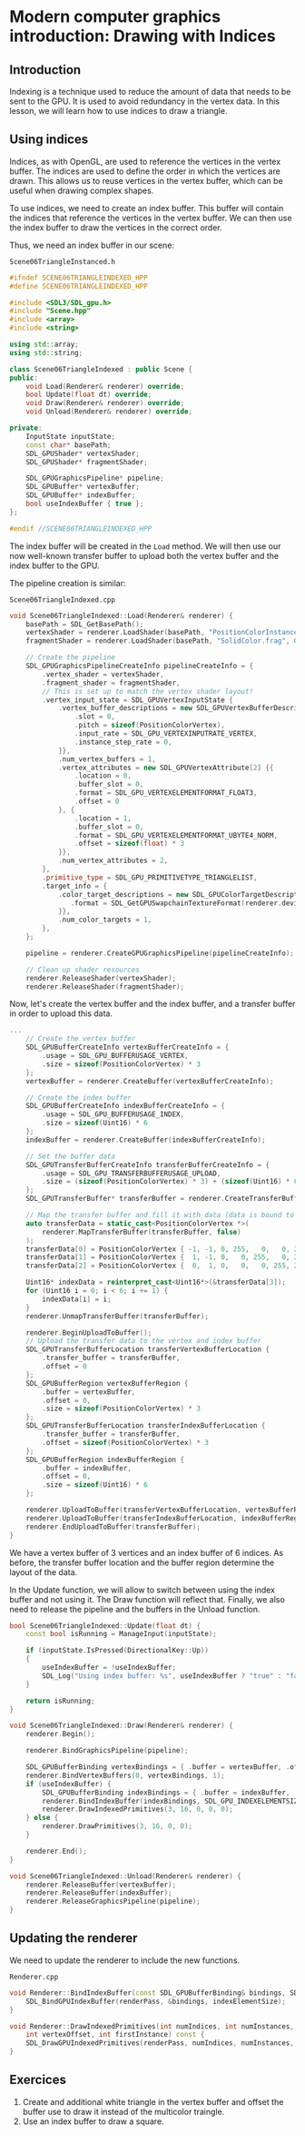 # Modern computer graphics introduction: Drawing with Indices

## Introduction

Indexing is a technique used to reduce the amount of data that needs to be sent to the GPU. It is used to avoid redundancy in the vertex data. In this lesson, we will learn how to use indices to draw a triangle.

## Using indices

Indices, as with OpenGL, are used to reference the vertices in the vertex buffer. The indices are used to define the order in which the vertices are drawn. This allows us to reuse vertices in the vertex buffer, which can be useful when drawing complex shapes.

To use indices, we need to create an index buffer. This buffer will contain the indices that reference the vertices in the vertex buffer. We can then use the index buffer to draw the vertices in the correct order.

Thus, we need an index buffer in our scene:

`Scene06TriangleInstanced.h`
```cpp
#ifndef SCENE06TRIANGLEINDEXED_HPP
#define SCENE06TRIANGLEINDEXED_HPP

#include <SDL3/SDL_gpu.h>
#include "Scene.hpp"
#include <array>
#include <string>

using std::array;
using std::string;

class Scene06TriangleIndexed : public Scene {
public:
    void Load(Renderer& renderer) override;
    bool Update(float dt) override;
    void Draw(Renderer& renderer) override;
    void Unload(Renderer& renderer) override;

private:
    InputState inputState;
    const char* basePath;
    SDL_GPUShader* vertexShader;
    SDL_GPUShader* fragmentShader;

    SDL_GPUGraphicsPipeline* pipeline;
    SDL_GPUBuffer* vertexBuffer;
    SDL_GPUBuffer* indexBuffer;
    bool useIndexBuffer { true };
};

#endif //SCENE06TRIANGLEINDEXED_HPP
```

The index buffer will be created in the `Load` method. We will then use our now well-known transfer buffer to upload both the vertex buffer and the index buffer to the GPU.

The pipeline creation is similar:

`Scene06TriangleIndexed.cpp`
```cpp
void Scene06TriangleIndexed::Load(Renderer& renderer) {
    basePath = SDL_GetBasePath();
    vertexShader = renderer.LoadShader(basePath, "PositionColorInstanced.vert", 0, 0, 0, 0);
    fragmentShader = renderer.LoadShader(basePath, "SolidColor.frag", 0, 0, 0, 0);

    // Create the pipeline
    SDL_GPUGraphicsPipelineCreateInfo pipelineCreateInfo = {
        .vertex_shader = vertexShader,
        .fragment_shader = fragmentShader,
        // This is set up to match the vertex shader layout!
        .vertex_input_state = SDL_GPUVertexInputState {
            .vertex_buffer_descriptions = new SDL_GPUVertexBufferDescription[1] {{
                .slot = 0,
                .pitch = sizeof(PositionColorVertex),
                .input_rate = SDL_GPU_VERTEXINPUTRATE_VERTEX,
                .instance_step_rate = 0,
            }},
            .num_vertex_buffers = 1,
            .vertex_attributes = new SDL_GPUVertexAttribute[2] {{
                .location = 0,
                .buffer_slot = 0,
                .format = SDL_GPU_VERTEXELEMENTFORMAT_FLOAT3,
                .offset = 0
            }, {
                .location = 1,
                .buffer_slot = 0,
                .format = SDL_GPU_VERTEXELEMENTFORMAT_UBYTE4_NORM,
                .offset = sizeof(float) * 3
            }},
            .num_vertex_attributes = 2,
        },
        .primitive_type = SDL_GPU_PRIMITIVETYPE_TRIANGLELIST,
        .target_info = {
            .color_target_descriptions = new SDL_GPUColorTargetDescription[1] {{
               .format = SDL_GetGPUSwapchainTextureFormat(renderer.device, renderer.renderWindow)
            }},
            .num_color_targets = 1,
        },
    };

    pipeline = renderer.CreateGPUGraphicsPipeline(pipelineCreateInfo);

    // Clean up shader resources
    renderer.ReleaseShader(vertexShader);
    renderer.ReleaseShader(fragmentShader);
```

Now, let's create the vertex buffer and the index buffer, and a transfer buffer in order to upload this data.

```cpp
...
    // Create the vertex buffer
    SDL_GPUBufferCreateInfo vertexBufferCreateInfo = {
        .usage = SDL_GPU_BUFFERUSAGE_VERTEX,
        .size = sizeof(PositionColorVertex) * 3
    };
    vertexBuffer = renderer.CreateBuffer(vertexBufferCreateInfo);

    // Create the index buffer
    SDL_GPUBufferCreateInfo indexBufferCreateInfo = {
        .usage = SDL_GPU_BUFFERUSAGE_INDEX,
        .size = sizeof(Uint16) * 6
    };
    indexBuffer = renderer.CreateBuffer(indexBufferCreateInfo);

    // Set the buffer data
    SDL_GPUTransferBufferCreateInfo transferBufferCreateInfo = {
        .usage = SDL_GPU_TRANSFERBUFFERUSAGE_UPLOAD,
        .size = (sizeof(PositionColorVertex) * 3) + (sizeof(Uint16) * 6),
    };
    SDL_GPUTransferBuffer* transferBuffer = renderer.CreateTransferBuffer(transferBufferCreateInfo);

    // Map the transfer buffer and fill it with data (data is bound to the transfer buffer)
    auto transferData = static_cast<PositionColorVertex *>(
        renderer.MapTransferBuffer(transferBuffer, false)
    );
    transferData[0] = PositionColorVertex { -1, -1, 0, 255,   0,   0, 255 };
    transferData[1] = PositionColorVertex {  1, -1, 0,   0, 255,   0, 255 };
    transferData[2] = PositionColorVertex {  0,  1, 0,   0,   0, 255, 255 };

    Uint16* indexData = reinterpret_cast<Uint16*>(&transferData[3]);
    for (Uint16 i = 0; i < 6; i += 1) {
        indexData[i] = i;
    }
    renderer.UnmapTransferBuffer(transferBuffer);

    renderer.BeginUploadToBuffer();
	// Upload the transfer data to the vertex and index buffer
    SDL_GPUTransferBufferLocation transferVertexBufferLocation {
        .transfer_buffer = transferBuffer,
        .offset = 0
    };
    SDL_GPUBufferRegion vertexBufferRegion {
        .buffer = vertexBuffer,
        .offset = 0,
        .size = sizeof(PositionColorVertex) * 3
    };
    SDL_GPUTransferBufferLocation transferIndexBufferLocation {
        .transfer_buffer = transferBuffer,
        .offset = sizeof(PositionColorVertex) * 3
    };
    SDL_GPUBufferRegion indexBufferRegion {
        .buffer = indexBuffer,
        .offset = 0,
        .size = sizeof(Uint16) * 6
    };

    renderer.UploadToBuffer(transferVertexBufferLocation, vertexBufferRegion, false);
    renderer.UploadToBuffer(transferIndexBufferLocation, indexBufferRegion, false);
    renderer.EndUploadToBuffer(transferBuffer);
}
```
We have a vertex buffer of 3 vertices and an index buffer of 6 indices. As before, the transfer buffer location and the buffer region determine the layout of the data.

In the Update function, we will allow to switch between using the index buffer and not using it. The Draw function will reflect that. Finally, we also need to release the pipeline and the buffers in the Unload function.

```cpp
bool Scene06TriangleIndexed::Update(float dt) {
    const bool isRunning = ManageInput(inputState);

    if (inputState.IsPressed(DirectionalKey::Up))
    {
        useIndexBuffer = !useIndexBuffer;
        SDL_Log("Using index buffer: %s", useIndexBuffer ? "true" : "false");
    }

    return isRunning;
}

void Scene06TriangleIndexed::Draw(Renderer& renderer) {
    renderer.Begin();

    renderer.BindGraphicsPipeline(pipeline);

    SDL_GPUBufferBinding vertexBindings = { .buffer = vertexBuffer, .offset = 0 };
    renderer.BindVertexBuffers(0, vertexBindings, 1);
    if (useIndexBuffer) {
        SDL_GPUBufferBinding indexBindings = { .buffer = indexBuffer, .offset = 0 };
        renderer.BindIndexBuffer(indexBindings, SDL_GPU_INDEXELEMENTSIZE_16BIT);
        renderer.DrawIndexedPrimitives(3, 16, 0, 0, 0);
    } else {
        renderer.DrawPrimitives(3, 16, 0, 0);
    }

    renderer.End();
}

void Scene06TriangleIndexed::Unload(Renderer& renderer) {
    renderer.ReleaseBuffer(vertexBuffer);
    renderer.ReleaseBuffer(indexBuffer);
    renderer.ReleaseGraphicsPipeline(pipeline);
}
```

## Updating the renderer

We need to update the renderer to include the new functions.

`Renderer.cpp`
```cpp
void Renderer::BindIndexBuffer(const SDL_GPUBufferBinding& bindings, SDL_GPUIndexElementSize indexElementSize) const {
	SDL_BindGPUIndexBuffer(renderPass, &bindings, indexElementSize);
}

void Renderer::DrawIndexedPrimitives(int numIndices, int numInstances, int firstIndex,
	int vertexOffset, int firstInstance) const {
	SDL_DrawGPUIndexedPrimitives(renderPass, numIndices, numInstances, firstIndex, vertexOffset, firstInstance);
}
```

## Exercices
1. Create and additional white triangle in the vertex buffer and offset the buffer use to draw it instead of the multicolor traingle.
2. Use an index buffer to draw a square.
